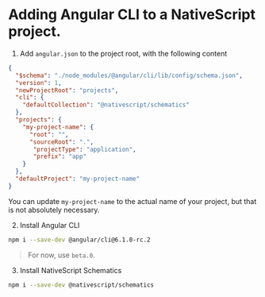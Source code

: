 # Adding Angular CLI to a NativeScript project.

1. Add `angular.json` to the project root, with the following content

```json
{
  "$schema": "./node_modules/@angular/cli/lib/config/schema.json",
  "version": 1,
  "newProjectRoot": "projects",
  "cli": {
    "defaultCollection": "@nativescript/schematics"
  },
  "projects": {
    "my-project-name": {
      "root": "",
      "sourceRoot": ".",
       "projectType": "application",
       "prefix": "app"
    }
  },
  "defaultProject": "my-project-name"
}
```

You can update `my-project-name` to the actual name of your project, but that is not absolutely necessary.

2. Install Angular CLI

```bash
npm i --save-dev @angular/cli@6.1.0-rc.2
```

> For now, use `beta.0`.

3. Install NativeScript Schematics

```bash
npm i --save-dev @nativescript/schematics
```
